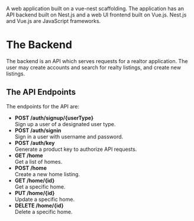 A web application built on a vue-nest scaffolding. The application has an API backend built on Nest.js and a web UI frontend built on Vue.js. Nest.js and Vue.js are JavaScript frameworks.
# The Backend
The backend is an API which serves requests for a realtor application. The user may create accounts and search for realty listings, and create new listings.
## The API Endpoints
The endpoints for the API are:  
 - **POST /auth/signup/{userType}**  
Sign up a user of a designated user type.  
 - **POST /auth/signin**  
Sign in a user with username and password.  
 - **POST /auth/key**  
Generate a product key to authorize API requests.  
 - **GET /home**  
Get a list of homes.  
 - **POST /home**  
Create a new home listing.  
 - **GET /home/{id}**  
Get a specific home.  
 - **PUT /home/{id}**  
Update a specific home.  
 - **DELETE /home/{id}**  
Delete a specific home.
